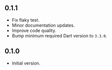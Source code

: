 ## 0.1.1

- Fix flaky test.
- Minor documentation updates.
- Improve code quality.
- Bump minimum required Dart version to `3.3.0`.

## 0.1.0

- Initial version.
